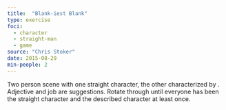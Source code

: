 ```yaml
---
title:  "Blank-iest Blank"
type: exercise
foci:
  - character
  - straight-man
  - game
source: "Chris Stoker"
date: 2015-08-29
min-people: 2
---
```

Two person scene with one straight character, the other characterized by <adjective> <job>.
Adjective and job are suggestions.
Rotate through until everyone has been the straight character and the described character at least once.
